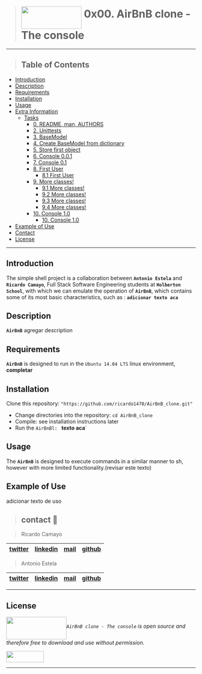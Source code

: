 > # <a href="url"><img src="https://holbertonintranet.s3.amazonaws.com/uploads/medias/2018/6/65f4a1dd9c51265f49d0.png?X-Amz-Algorithm=AWS4-HMAC-SHA256&X-Amz-Credential=AKIARDDGGGOUWMNL5ANN%2F20200625%2Fus-east-1%2Fs3%2Faws4_request&X-Amz-Date=20200625T050205Z&X-Amz-Expires=86400&X-Amz-SignedHeaders=host&X-Amz-Signature=f3bfbdfe1eaf9c7aa22b1c5be9cfaca14366cc7799d8e36d29facf2a202e38d7" align="middle" width="160" height="60"></a> 0x00. AirBnB clone - The console
---
> ## Table of Contents

* [Introduction](#Introduction)
* [Description](#description)
* [Requirements](#requirements)
* [Installation](#installation)
* [Usage](#usage)
* [Extra Information](#Extra-information)
  * [Tasks](#Tasks)
    * [0. README, man, AUTHORS](#0.-README,-AUTHORS)
    * [2. Unittests](../tests//)
    * [3. BaseModel](./models/base_model.py)
    * [4. Create BaseModel from dictionary](./models/base_model.py)
    * [5. Store first object](./models/base_model.py)
    * [6. Console 0.0.1](./console.py)
    * [7. Console 0.1](./console.py)
    * [8. First User](./models/user.py)
      * [8.1 First User](./models/engine/file_storage.py)
    * [9. More classes!](./models/state.py)
      * [9.1 More classes!](./models/city.py)
      * [9.2 More classes!](./models/amenity.py)
      * [9.3 More classes!](./models/place.py)
      * [9.4 More classes!](./models/review.py)
    * [10. Console 1.0](console.py)
      * [10. Console 1.0](./models/engine/file_storage.py)
* [Example of Use](#example-of-use)
* [Contact](#Contact)
* [License](#license)
---

## Introduction
The simple shell project is a collaboration between **`Antonio Estela`** and **`Ricardo Camayo`**, Full Stack Software Engineering students at **`Holberton School`**, with which we can emulate the operation of **`AirBnB`**, which contains some of its most basic characteristics, such as : **`adicionar texto aca`**
## Description
**`AirBnB`** agregar description
## Requirements
**`AirBnB`** is designed to run in the `Ubuntu 14.04 LTS` linux environment, **completar**
## Installation
Clone this repository: `"https://github.com/ricardo1470/AirBnB_clone.git"`
   * Change directories into the repository: `cd AirBnB_clone`
   * Compile: see installation instructions later
   * Run the `AirBnBl: ` **texto aca**`
## Usage
The **`AirBnB`** is designed to execute commands in a similar manner to sh, however with more limited functionality.(revisar este texto)

## Example of Use
adicionar texto de uso

> ## contact 💬

> Ricardo Camayo

| [twitter](https://twitter.com/RICARDO1470) | [linkedin](https://www.linkedin.com/in/ricardo-alfonso-camayo/) | [mail](1466@holbertonschool.com) | [github](https://github.com/ricardo1470/README/blob/master/README.md) |
|---|---|---|---|

> Antonio Estela

| [twitter]() | [linkedin]() | [mail]() | [github]() |
|---|---|---|---|
---

## License
*<a href="url"><img src="https://holbertonintranet.s3.amazonaws.com/uploads/medias/2018/6/65f4a1dd9c51265f49d0.png?X-Amz-Algorithm=AWS4-HMAC-SHA256&X-Amz-Credential=AKIARDDGGGOUWMNL5ANN%2F20200625%2Fus-east-1%2Fs3%2Faws4_request&X-Amz-Date=20200625T050205Z&X-Amz-Expires=86400&X-Amz-SignedHeaders=host&X-Amz-Signature=f3bfbdfe1eaf9c7aa22b1c5be9cfaca14366cc7799d8e36d29facf2a202e38d7" align="middle" width="160" height="60"></a>`AirBnB clone - The console` is open source and therefore free to download and use without permission.*

<a href="url"><img src="https://www.holbertonschool.com/holberton-logo.png" align="middle" width="100" height="30"></a>

---
